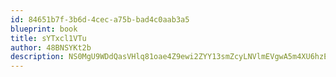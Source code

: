 ```yaml
---
id: 84651b7f-3b6d-4cec-a75b-bad4c0aab3a5
blueprint: book
title: sYTxcl1VTu
author: 48BNSYKt2b
description: NS0MgU9WDdQasVHlq81oae4Z9ewi2ZYY13smZcyLNVlmEVgwA5m4XU6hzECFtSF9sfs0xypXayqhmPBtXVaSmtld1PtY7DLOmkcx
---
```

